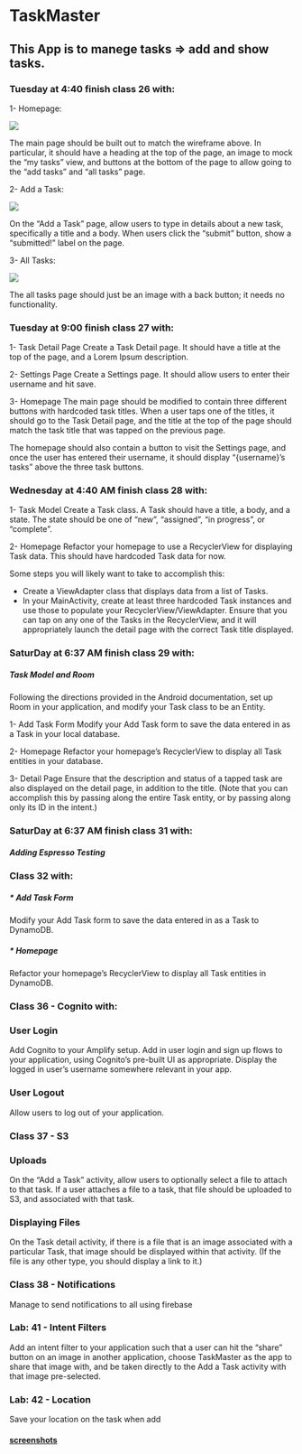 # TaskMaster

## This App is to manege tasks => add and show tasks.

### Tuesday at 4:40 finish class 26 with:
1- Homepage:

![](https://codefellows.github.io/code-401-java-guide/curriculum/class-26/taskmaster_homepage.png)

The main page should be built out to match the wireframe above. In particular, it should have a heading at the top of the page, an image to mock the “my tasks” view, and buttons at the bottom of the page to allow going to the “add tasks” and “all tasks” page.

2- Add a Task:

![](https://codefellows.github.io/code-401-java-guide/curriculum/class-26/taskmaster_add_task.png)

On the “Add a Task” page, allow users to type in details about a new task, specifically a title and a body. When users click the “submit” button, show a “submitted!” label on the page.

3- All Tasks:

![](https://codefellows.github.io/code-401-java-guide/curriculum/class-26/taskmaster_all_tasks.png)

The all tasks page should just be an image with a back button; it needs no functionality.

### Tuesday at 9:00 finish class 27 with:

1- Task Detail Page
Create a Task Detail page. It should have a title at the top of the page, and a Lorem Ipsum description.

2- Settings Page
Create a Settings page. It should allow users to enter their username and hit save.

3- Homepage
The main page should be modified to contain three different buttons with hardcoded task titles. When a user taps one of the titles, it should go to the Task Detail page, and the title at the top of the page should match the task title that was tapped on the previous page.

The homepage should also contain a button to visit the Settings page, and once the user has entered their username, it should display “{username}’s tasks” above the three task buttons.

### Wednesday at 4:40 AM finish class 28 with:

1- Task Model
Create a Task class. A Task should have a title, a body, and a state. The state should be one of “new”, “assigned”, “in progress”, or “complete”.

2- Homepage
Refactor your homepage to use a RecyclerView for displaying Task data. This should have hardcoded Task data for now.

Some steps you will likely want to take to accomplish this:

* Create a ViewAdapter class that displays data from a list of Tasks.
* In your MainActivity, create at least three hardcoded Task instances and use those to populate your RecyclerView/ViewAdapter.
Ensure that you can tap on any one of the Tasks in the RecyclerView, and it will appropriately launch the detail page with the correct Task title displayed.

### SaturDay at 6:37 AM finish class 29 with:

##### Task Model and Room
Following the directions provided in the Android documentation, set up Room in your application, and modify your Task class to be an Entity.

1- Add Task Form
Modify your Add Task form to save the data entered in as a Task in your local database.

2- Homepage
Refactor your homepage’s RecyclerView to display all Task entities in your database.

3- Detail Page
Ensure that the description and status of a tapped task are also displayed on the detail page, in addition to the title. (Note that you can accomplish this by passing along the entire Task entity, or by passing along only its ID in the intent.)


### SaturDay at 6:37 AM finish class 31 with:

##### Adding Espresso Testing


### Class 32 with:

##### * Add Task Form
Modify your Add Task form to save the data entered in as a Task to DynamoDB.

##### * Homepage
Refactor your homepage’s RecyclerView to display all Task entities in DynamoDB.


### Class 36 - Cognito with:

### User Login
Add Cognito to your Amplify setup. Add in user login and sign up flows to your application, using Cognito’s pre-built UI as appropriate. Display the logged in user’s username somewhere relevant in your app.

### User Logout
Allow users to log out of your application.

### Class 37 - S3

### Uploads
On the “Add a Task” activity, allow users to optionally select a file to attach to that task. If a user attaches a file to a task, that file should be uploaded to S3, and associated with that task.

### Displaying Files
On the Task detail activity, if there is a file that is an image associated with a particular Task, that image should be displayed within that activity. (If the file is any other type, you should display a link to it.)

### Class 38 - Notifications

Manage to send notifications to all using firebase

### Lab: 41 - Intent Filters
Add an intent filter to your application such that a user can hit the “share” button on an image in another application, choose TaskMaster as the app to share that image with, and be taken directly to the Add a Task activity with that image pre-selected.

### Lab: 42 - Location
Save your location on the task when add

#### [screenshots](./screenshots.md)
